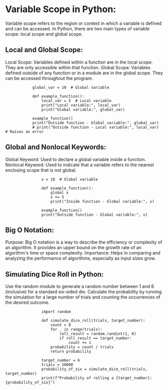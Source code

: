 # Variable Scope in Python:

Variable scope refers to the region or context in which a variable is defined and can be accessed.
In Python, there are two main types of variable scope: local scope and global scope.

## Local and Global Scope:

Local Scope: Variables defined within a function are in the local scope. They are only accessible within that function.
Global Scope: Variables defined outside of any function or in a module are in the global scope. They can be accessed throughout the program.

                global_var = 10  # Global variable

                def example_function():
                    local_var = 5  # Local variable
                    print("Local variable:", local_var)
                    print("Global variable:", global_var)

                example_function()
                print("Outside function - Global variable:", global_var)
                # print("Outside function - Local variable:", local_var)  # Raises an error


## Global and Nonlocal Keywords:

Global Keyword: Used to declare a global variable inside a function.
Nonlocal Keyword: Used to indicate that a variable refers to the nearest enclosing scope that is not global.

                    x = 10  # Global variable

                    def example_function():
                        global x
                        x += 5
                        print("Inside function - Global variable:", x)

                    example_function()
                    print("Outside function - Global variable:", x) 

## Big O Notation:

Purpose: Big O notation is a way to describe the efficiency or complexity of an algorithm. It provides an upper bound on the growth rate of an algorithm's time or space complexity.
Importance: Helps in comparing and analyzing the performance of algorithms, especially as input sizes grow.

## Simulating Dice Roll in Python:

Use the random module to generate a random number between 1 and 6 (inclusive) for a standard six-sided die.
Calculate the probability by running the simulation for a large number of trials and counting the occurrences of the desired outcome.

                    import random

                    def simulate_dice_roll(trials, target_number):
                        count = 0
                        for _ in range(trials):
                            roll_result = random.randint(1, 6)
                            if roll_result == target_number:
                                count += 1
                        probability = count / trials
                        return probability

                    target_number = 6
                    trials = 10000
                    probability_of_six = simulate_dice_roll(trials, target_number)
                    print(f"Probability of rolling a {target_number}: {probability_of_six}")



